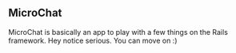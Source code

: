##  MicroChat

MicroChat is basically an app to play with a few things on the Rails framework. Hey notice serious. You can move on :)